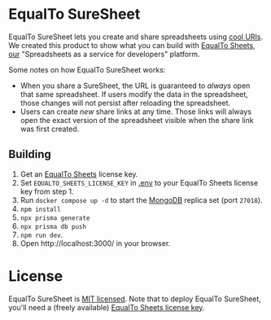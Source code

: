# EqualTo SureSheet

EqualTo SureSheet lets you create and share spreadsheets using [cool URIs](https://www.w3.org/Provider/Style/URI). We
created this product to show what you can build with [EqualTo Sheets](https://sheets.equalto.com/),
[our](https://www.equalto.com) "Spreadsheets as a service for developers" platform.

Some notes on how EqualTo SureSheet works:

* When you share a SureSheet, the URL is guaranteed to _always_ open that same spreadsheet. If users modify the data in the
  spreadsheet, those changes will not persist after reloading the spreadsheet.
* Users can create _new_ share links at any time. Those links will always open the exact version of the spreadsheet visible
  when the share link was first created.
## Building

1. Get an [EqualTo Sheets](https://sheets.equalto.com/) license key.
2. Set `EQUALTO_SHEETS_LICENSE_KEY` in [.env](.env) to your EqualTo Sheets license key from step 1.
3. Run `docker compose up -d` to start the [MongoDB](https://www.mongodb.com/) replica set (port `27018`).
4. `npm install`
5. `npx prisma generate`
6. `npx prisma db push`
7. `npm run dev`.
8. Open http://localhost:3000/ in your browser.


# License

EqualTo SureSheet is [MIT licensed](LICENSE.md). Note that to deploy EqualTo SureSheet, you'll need a (freely available)
[EqualTo Sheets license key](https://sheets.equalto.com/).
